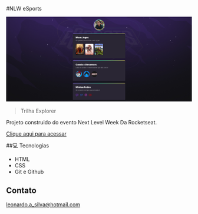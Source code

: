 #NLW eSports

![preview](./.github/preview.png)

>Trilha Explorer

Projeto construido do evento Next Level Week Da Rocketseat.

[Clique aqui para acessar](https://leonardoalves98.github.io/NLW/)

##💻 Tecnologias

- HTML
- CSS
- Git e Github

## Contato
leonardo.a_silva@hotmail.com